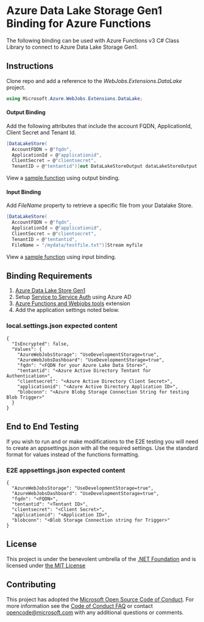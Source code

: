 # Azure Data Lake Storage Gen1 Binding for Azure Functions

The following binding can be used with Azure Functions v3 C# Class Library to connect to Azure Data Lake Storage Gen1. 

## Instructions

Clone repo and add a reference to the *WebJobs.Extensions.DataLake* project. 

```c#
using Microsoft.Azure.WebJobs.Extensions.DataLake;
```
#### Output Binding
Add the following attributes that include the account FQDN, ApplicationId, Client Secret and Tenant Id.

```c#
[DataLakeStore(
  AccountFQDN = @"fqdn", 
  ApplicationId = @"applicationid", 
  ClientSecret = @"clientsecret", 
  TenantID = @"tentantid")]out DataLakeStoreOutput dataLakeStoreOutput
```
View a [sample function](samples/DataLakeExtensionSamples/OutputFromBlob.cs) using output binding.

#### Input Binding
Add *FileName* property to retrieve a specific file from your Datalake Store.

```c#
[DataLakeStore(
  AccountFQDN = @"fqdn", 
  ApplicationId = @"applicationid",
  ClientSecret = @"clientsecret",
  TenantID = @"tentantid",
  FileName = "/mydata/testfile.txt")]Stream myfile
```
View a [sample function](samples/DataLakeExtensionSamples/InputSample.cs) using input binding.

## Binding Requirements 

1. [Azure Data Lake Store Gen1](https://azure.microsoft.com/en-us/services/data-lake-store/)
2. Setup [Service to Service Auth](https://docs.microsoft.com/en-us/azure/data-lake-store/data-lake-store-service-to-service-authenticate-using-active-directory) using Azure AD
3. [Azure Functions and Webjobs tools](https://marketplace.visualstudio.com/items?itemName=VisualStudioWebandAzureTools.AzureFunctionsandWebJobsTools) extension 
4. Add the application settings noted below. 

### local.settings.json expected content
```
{
  "IsEncrypted": false,
  "Values": {
    "AzureWebJobsStorage": "UseDevelopmentStorage=true",
    "AzureWebJobsDashboard": "UseDevelopmentStorage=true",
    "fqdn": "<FQDN for your Azure Lake Data Store>",
    "tentantid": "<Azure Active Directory Tentant for Authentication>",
    "clientsecret": "<Azure Active Directory Client Secret>",
    "applicationid": "<Azure Active Directory Application ID>",
    "blobconn": "<Azure Blobg Storage Connection String for testing Blob Trigger>"
  }
}
```
## End to End Testing

If you wish to run and or make modifications to the E2E testing you will need to create an appsettings.json  with all the required settings. Use the standard format for values instead of the functions formatting. 

### E2E appsettings.json expected content
```
{
  "AzureWebJobsStorage": "UseDevelopmentStorage=true",
  "AzureWebJobsDashboard": "UseDevelopmentStorage=true",
  "fqdn": "<FQDN>",
  "tentantid": "<Tentant ID>",
  "clientsecret": "<Client Secret>",
  "applicationid": "<Application ID>",
  "blobconn": "<Blob Storage Connection string for Trigger>"
}
```

## License

This project is under the benevolent umbrella of the [.NET Foundation](http://www.dotnetfoundation.org/) and is licensed under [the MIT License](https://github.com/Azure/azure-webjobs-sdk/blob/master/LICENSE.txt)

## Contributing

This project has adopted the [Microsoft Open Source Code of Conduct](https://opensource.microsoft.com/codeofconduct/).
For more information see the [Code of Conduct FAQ](https://opensource.microsoft.com/codeofconduct/faq/) or
contact [opencode@microsoft.com](mailto:opencode@microsoft.com) with any additional questions or comments.

